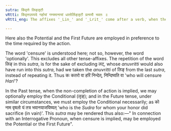 ```yaml
---
sutra: किंवृत्ते लिङ्लृटौ
vRtti: किंवृत्तउपपदे गर्हायां गम्यमानायां धातोर्लिङ्लृटौ प्रत्ययौ भवतः ॥
vRtti_eng: The affixes '_Lin_' and '_Lrit_' come after a verb, when the interrogative words like '_kim_' &c, are in composition with it, and censure is implied.

---
```

Here also the Potential and the First Future are employed in preference to the time required by the action.

The word 'censure' is understood here; not so, however, the word 'optionally'. This excludes all other tense-affixes. The repetition of the word लिङ् in this _sutra_, is for the sake of excluding लट्, whose _anuvritti_ would also have run into this _sutra_, had we taken the _anuvritti_ of लिङ् from the last _sutra_, instead of repeating it. Thus कः कतरो वा हरिं निन्देत्, निन्दिष्यति वा 'who will censure _Hari_'?

In the Past tense, when the non-completion of action is implied, we may optionally employ the Conditional (लृङ्); and in the Future tense, under similar circumstances, we must employ the Conditional necessarily; as को नाम वृषलो यं तत्र भवानयाजयिष्यत् 'who is the _Sudra_ for whom your honor did sacrifice (in vain)'. This _sutra_ may be rendered thus also:—" In connection with an Interrogative Pronoun, when censure is implied, may be employed the Potential or the First Future".